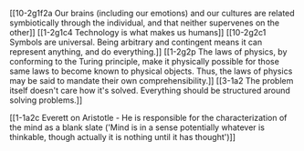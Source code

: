[[10-2g1f2a Our brains (including our emotions) and our cultures are related symbiotically through the individual, and that neither supervenes on the other]]
[[1-2g1c4 Technology is what makes us humans]]
[[10-2g2c1 Symbols are universal. Being arbitrary and contingent means it can represent anything, and do everything.]]
[[1-2g2p The laws of physics, by conforming to the Turing principle, make it physically possible for those same laws to become known to physical objects. Thus, the laws of physics may be said to mandate their own comprehensibility.]]
[[3-1a2 The problem itself doesn't care how it's solved. Everything should be structured around solving problems.]]

[[1-1a2c Everett on Aristotle - He is responsible for the characterization of the mind as a blank slate ('Mind is in a sense potentially whatever is thinkable, though actually it is nothing until it has thought')]]
